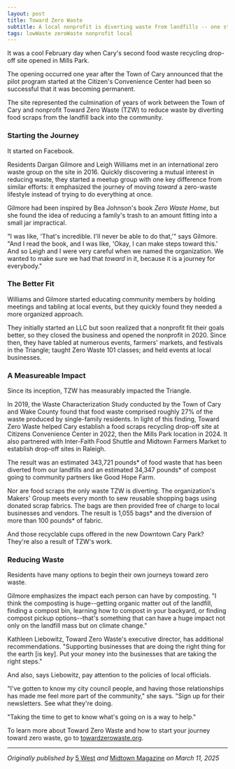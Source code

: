 ```yaml
---
layout: post
title: Toward Zero Waste
subtitle: A local nonprofit is diverting waste from landfills -- one step (or banana peel) at a time
tags: lowWaste zeroWaste nonprofit local
---
```


It was a cool February day when Cary's second food waste recycling drop-off site opened in Mills Park.

The opening occurred one year after the Town of Cary announced that the pilot program started at the Citizen's Convenience Center had been so successful that it was becoming permanent.

The site represented the culmination of years of work between the Town of Cary and nonprofit Toward Zero Waste (TZW) to reduce waste by diverting food scraps from the landfill back into the community.

### Starting the Journey

It started on Facebook.

Residents Dargan Gilmore and Leigh Williams met in an international zero waste group on the site in 2016. Quickly discovering a mutual interest in reducing waste, they started a meetup group with one key difference from similar efforts: it emphasized the journey of moving *toward* a zero-waste lifestyle instead of trying to do everything at once.

Gilmore had been inspired by Bea Johnson's book *Zero Waste Home*, but she found the idea of reducing a family's trash to an amount fitting into a small jar impractical.

"I was like, 'That's incredible. I'll never be able to do that,'" says Gilmore. "And I read the book, and I was like, 'Okay, I can make steps toward this.' And so Leigh and I were very careful when we named the organization. We wanted to make sure we had that *toward* in it, because it is a journey for everybody."

### The Better Fit

Williams and Gilmore started educating community members by holding meetings and tabling at local events, but they quickly found they needed a more organized approach.

They initially started an LLC but soon realized that a nonprofit fit their goals better, so they closed the business and opened the nonprofit in 2020. Since then, they have tabled at numerous events, farmers' markets, and festivals in the Triangle; taught Zero Waste 101 classes; and held events at local businesses.

### A Measureable Impact

Since its inception, TZW has measurably impacted the Triangle.

In 2019, the Waste Characterization Study conducted by the Town of Cary and Wake County found that food waste comprised roughly 27% of the waste produced by single-family residents. In light of this finding, Toward Zero Waste  helped Cary establish a food scraps recycling drop-off site at Citizens Convenience Center in 2022, then the Mills Park location in 2024. It also partnered with Inter-Faith Food Shuttle and Midtown Farmers Market to establish drop-off sites in Raleigh.

The result was an estimated 343,721 pounds* of food waste that has been diverted from our landfills and an estimated 34,347 pounds* of compost going to community partners like Good Hope Farm.

Nor are food scraps the only waste TZW is diverting. The organization's Makers' Group meets every month to sew reusable shopping bags using donated scrap fabrics. The bags are then provided free of charge to local businesses and vendors. The result is 1,055 bags* and the diversion of more than 100 pounds* of fabric.

And those recyclable cups offered in the new Downtown Cary Park? They're also a result of TZW's work.

### Reducing Waste

Residents have many options to begin their own journeys toward zero waste.

Gilmore emphasizes the impact each person can have by composting. "I think the composting is huge--getting organic matter out of the landfill, finding a compost bin, learning how to compost in your backyard, or finding compost pickup options--that's something that can have a huge impact not only on the landfill mass but on climate change."

Kathleen Liebowitz, Toward Zero Waste's executive director, has additional recommendations. "Supporting businesses that are doing the right thing for the earth [is key]. Put your money into the businesses that are taking the right steps."

And also, says Liebowitz, pay attention to the policies of local officials.

"I've gotten to know my city council people, and having those relationships has made me feel more part of the community," she says. "Sign up for their newsletters. See what they're doing.

"Taking the time to get to know what's going on is a way to help."

To learn more about Toward Zero Waste and how to start your journey toward zero waste, go to [towardzerowaste.org](towardzerowaste.org).

***

*Originally published by* [5 West](https://issuu.com/midtown/docs/5_west_magazine_march_april_2025?fr=xKAE9_zU1NQ) *and* [Midtown Magazine](https://issuu.com/midtown/docs/midtown_magazine_march_april_2025) *on March 11, 2025*
